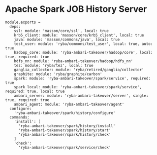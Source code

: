 
# Apache Spark JOB History Server

    module.exports =
      deps:
        ssl: module: 'masson/core/ssl', local: true
        krb5_client: module: 'masson/core/krb5_client', local: true
        java: module: 'masson/commons/java', local: true
        test_user: module: 'ryba/commons/test_user', local: true, auto: true
        hadoop_core: module: 'ryba-ambari-takeover/hadoop/core', local: true, required: true
        hdfs_nn: module: 'ryba-ambari-takeover/hadoop/hdfs_nn'
        tez: module: 'ryba/tez', local: true
        ganglia_collector: module: 'ryba/retired/ganglia/collector'
        graphite: module: 'ryba/graphite/carbon'
        spark: module: 'ryba-ambari-takeover/spark/service', required: true
        spark_local: module: 'ryba-ambari-takeover/spark/service', required: true, local: true
        ambari_server: module: 'ryba-ambari-takeover/server', single: true, required: true
        ambari_agent: module: 'ryba-ambari-takeover/agent'
      configure:
        'ryba-ambari-takeover/spark/history/configure'
      commands:
        'install': [
          'ryba-ambari-takeover/spark/history/install'
          'ryba-ambari-takeover/spark/history/start'
          'ryba-ambari-takeover/spark/history/check'
        ]
        'check':
          'ryba-ambari-takeover/spark/service/check'

[tips]: https://www.altiscale.com/hadoop-blog/spark-on-hadoop/
